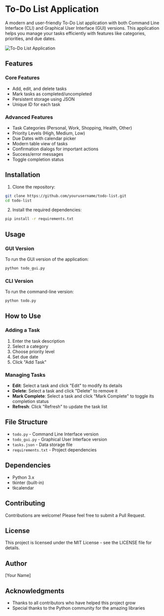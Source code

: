# To-Do List Application

A modern and user-friendly To-Do List application with both Command Line Interface (CLI) and Graphical User Interface (GUI) versions. This application helps you manage your tasks efficiently with features like categories, priorities, and due dates.

![To-Do List Application](screenshot.png)

## Features

### Core Features
- Add, edit, and delete tasks
- Mark tasks as completed/uncompleted
- Persistent storage using JSON
- Unique ID for each task

### Advanced Features
- Task Categories (Personal, Work, Shopping, Health, Other)
- Priority Levels (High, Medium, Low)
- Due Dates with calendar picker
- Modern table view of tasks
- Confirmation dialogs for important actions
- Success/error messages
- Toggle completion status

## Installation

1. Clone the repository:
```bash
git clone https://github.com/yourusername/todo-list.git
cd todo-list
```

2. Install the required dependencies:
```bash
pip install -r requirements.txt
```

## Usage

### GUI Version
To run the GUI version of the application:
```bash
python todo_gui.py
```

### CLI Version
To run the command-line version:
```bash
python todo.py
```

## How to Use

### Adding a Task
1. Enter the task description
2. Select a category
3. Choose priority level
4. Set due date
5. Click "Add Task"

### Managing Tasks
- **Edit**: Select a task and click "Edit" to modify its details
- **Delete**: Select a task and click "Delete" to remove it
- **Mark Complete**: Select a task and click "Mark Complete" to toggle its completion status
- **Refresh**: Click "Refresh" to update the task list

## File Structure
- `todo.py` - Command Line Interface version
- `todo_gui.py` - Graphical User Interface version
- `tasks.json` - Data storage file
- `requirements.txt` - Project dependencies

## Dependencies
- Python 3.x
- tkinter (built-in)
- tkcalendar

## Contributing
Contributions are welcome! Please feel free to submit a Pull Request.

## License
This project is licensed under the MIT License - see the LICENSE file for details.

## Author
[Your Name]

## Acknowledgments
- Thanks to all contributors who have helped this project grow
- Special thanks to the Python community for the amazing libraries 
